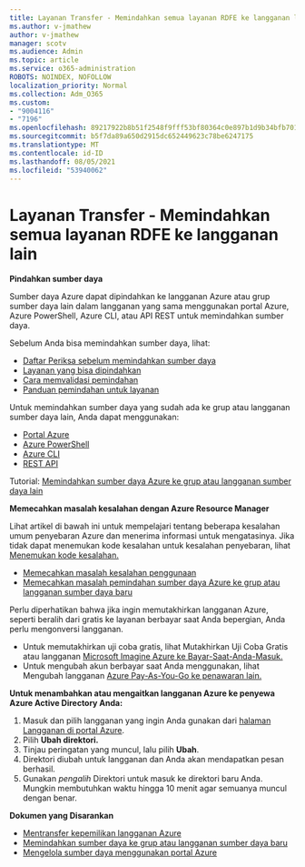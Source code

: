 ```yaml
---
title: Layanan Transfer - Memindahkan semua layanan RDFE ke langganan lain
ms.author: v-jmathew
author: v-jmathew
manager: scotv
ms.audience: Admin
ms.topic: article
ms.service: o365-administration
ROBOTS: NOINDEX, NOFOLLOW
localization_priority: Normal
ms.collection: Adm_O365
ms.custom:
- "9004116"
- "7196"
ms.openlocfilehash: 89217922b8b51f2548f9fff53bf80364c0e897b1d9b34bfb7016f0b0f197cf17
ms.sourcegitcommit: b5f7da89a650d2915dc652449623c78be6247175
ms.translationtype: MT
ms.contentlocale: id-ID
ms.lasthandoff: 08/05/2021
ms.locfileid: "53940062"
---
```

# <a name="transfer-services---move-all-rdfe-services-to-another-subscription"></a>Layanan Transfer - Memindahkan semua layanan RDFE ke langganan lain

**Pindahkan sumber daya**

Sumber daya Azure dapat dipindahkan ke langganan Azure atau grup sumber daya lain dalam langganan yang sama menggunakan portal Azure, Azure PowerShell, Azure CLI, atau API REST untuk memindahkan sumber daya.

Sebelum Anda bisa memindahkan sumber daya, lihat:

- [Daftar Periksa sebelum memindahkan sumber daya](https://docs.microsoft.com/azure/azure-resource-manager/resource-group-move-resources?WT.mc_id=Portal-Microsoft_Azure_Support#checklist-before-moving-resources)
- [Layanan yang bisa dipindahkan](https://docs.microsoft.com/azure/azure-resource-manager/move-support-resources?WT.mc_id=Portal-Microsoft_Azure_Support)
- [Cara memvalidasi pemindahan](https://docs.microsoft.com/azure/azure-resource-manager/resource-group-move-resources?WT.mc_id=Portal-Microsoft_Azure_Support#validate-move)
- [Panduan pemindahan untuk layanan](https://docs.microsoft.com/azure/azure-resource-manager/move-limitations/app-service-move-limitations?WT.mc_id=Portal-Microsoft_Azure_Support)

Untuk memindahkan sumber daya yang sudah ada ke grup atau langganan sumber daya lain, Anda dapat menggunakan:

- [Portal Azure](https://docs.microsoft.com/azure/azure-resource-manager/resource-group-move-resources?WT.mc_id=Portal-Microsoft_Azure_Support#use-the-portal)
- [Azure PowerShell](https://docs.microsoft.com/azure/azure-resource-manager/resource-group-move-resources?WT.mc_id=Portal-Microsoft_Azure_Support#use-azure-powershell)
- [Azure CLI](https://docs.microsoft.com/azure/azure-resource-manager/resource-group-move-resources?WT.mc_id=Portal-Microsoft_Azure_Support#use-azure-cli)
- [REST API](https://docs.microsoft.com/azure/azure-resource-manager/resource-group-move-resources?WT.mc_id=Portal-Microsoft_Azure_Support#use-rest-api)

Tutorial: [Memindahkan sumber daya Azure ke grup atau langganan sumber daya lain](https://docs.microsoft.com/azure/azure-resource-manager/resource-manager-tutorial-move-resources)

**Memecahkan masalah kesalahan dengan Azure Resource Manager**

Lihat artikel di bawah ini untuk mempelajari tentang beberapa kesalahan umum penyebaran Azure dan menerima informasi untuk mengatasinya. Jika tidak dapat menemukan kode kesalahan untuk kesalahan penyebaran, lihat [Menemukan kode kesalahan.](https://docs.microsoft.com/azure/azure-resource-manager/resource-manager-common-deployment-errors?WT.mc_id=Portal-Microsoft_Azure_Support#find-error-code)

- [Memecahkan masalah kesalahan penggunaan](https://docs.microsoft.com/azure/azure-resource-manager/resource-manager-common-deployment-errors)
- [Memecahkan masalah pemindahan sumber daya Azure ke grup atau langganan sumber daya baru](https://docs.microsoft.com/azure/azure-resource-manager/troubleshoot-move)

Perlu diperhatikan bahwa jika ingin memutakhirkan langganan Azure, seperti beralih dari gratis ke layanan berbayar saat Anda bepergian, Anda perlu mengonversi langganan.

- Untuk memutakhirkan uji coba gratis, lihat Mutakhirkan Uji Coba Gratis atau langganan [Microsoft Imagine Azure ke Bayar-Saat-Anda-Masuk.](https://docs.microsoft.com/azure/billing/billing-upgrade-azure-subscription)
- Untuk mengubah akun berbayar saat Anda menggunakan, lihat Mengubah langganan [Azure Pay-As-You-Go ke penawaran lain.](https://docs.microsoft.com/azure/billing/billing-how-to-switch-azure-offer)

**Untuk menambahkan atau mengaitkan langganan Azure ke penyewa Azure Active Directory Anda:**

1. Masuk dan pilih langganan yang ingin Anda gunakan dari [halaman Langganan di portal Azure](https://portal.azure.com/#blade/Microsoft_Azure_Billing/SubscriptionsBlade).
2. Pilih **Ubah direktori.**
3. Tinjau peringatan yang muncul, lalu pilih **Ubah**.
4. Direktori diubah untuk langganan dan Anda akan mendapatkan pesan berhasil.
5. Gunakan *pengalih* Direktori untuk masuk ke direktori baru Anda. Mungkin membutuhkan waktu hingga 10 menit agar semuanya muncul dengan benar.

**Dokumen yang Disarankan**

- [Mentransfer kepemilikan langganan Azure](https://docs.microsoft.com/azure/billing-subscription-transfer)
- [Memindahkan sumber daya ke grup atau langganan sumber daya baru](https://docs.microsoft.com/azure/azure-resource-manager/resource-group-move-resources)
- [Mengelola sumber daya menggunakan portal Azure](https://docs.microsoft.com/azure/azure-resource-manager/resource-group-portal)
